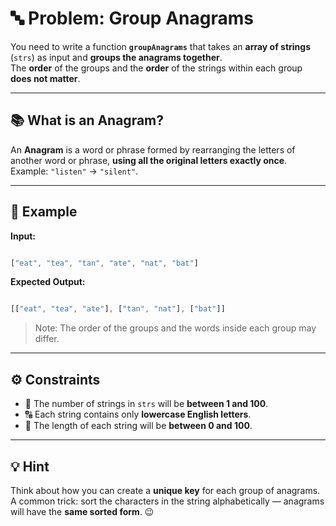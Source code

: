 # 🔤 Problem: Group Anagrams

You need to write a function **`groupAnagrams`** that takes an **array of strings** (`strs`) as input and **groups the anagrams together**.  
The **order** of the groups and the **order** of the strings within each group **does not matter**.

---

## 📚 What is an Anagram?
An **Anagram** is a word or phrase formed by rearranging the letters of another word or phrase, **using all the original letters exactly once**.  
Example: `"listen"` → `"silent"`.

---

## 📌 Example

**Input:**
```javascript

["eat", "tea", "tan", "ate", "nat", "bat"]

```

**Expected Output:**
```javascript

[["eat", "tea", "ate"], ["tan", "nat"], ["bat"]]

```


> Note: The order of the groups and the words inside each group may differ.

---

## ⚙️ Constraints
- 📏 The number of strings in `strs` will be **between 1 and 100**.
- 🔠 Each string contains only **lowercase English letters**.
- 📜 The length of each string will be **between 0 and 100**.

---

## 💡 Hint
Think about how you can create a **unique key** for each group of anagrams.  
A common trick: sort the characters in the string alphabetically — anagrams will have the **same sorted form**. 😉
